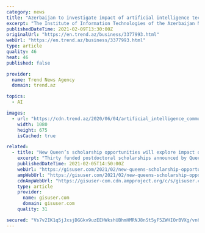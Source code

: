 ```yaml
---
category: news
title: "Azerbaijan to investigate impact of artificial intelligence technologies on society"
excerpt: "The Institute of Information Technologies of the Azerbaijan National Academy of Sciences (ANAS) will conduct research on the impact of artificial intelligence technologies on various spheres of society,"
publishedDateTime: 2021-02-09T13:30:00Z
originalUrl: "https://en.trend.az/business/3377993.html"
webUrl: "https://en.trend.az/business/3377993.html"
type: article
quality: 46
heat: 46
published: false

provider:
  name: Trend News Agency
  domain: trend.az

topics:
  - AI

images:
  - url: "https://cdn.trend.az/2020/06/04/artificial_intelligence_community_040620.jpg"
    width: 1080
    height: 675
    isCached: true

related:
  - title: "New Queen’s scholarship opportunities will explore impact of AI on science and society"
    excerpt: "Thirty funded postdoctoral scholarships announced by Queen’s University Belfast are set to provide a unique opportunity to explore the challenges of Artificial intelligence (AI) for every area of science and society."
    publishedDateTime: 2021-02-05T14:50:00Z
    webUrl: "https://gisuser.com/2021/02/new-queens-scholarship-opportunities-will-explore-impact-of-ai-on-science-and-society/"
    ampWebUrl: "https://gisuser.com/2021/02/new-queens-scholarship-opportunities-will-explore-impact-of-ai-on-science-and-society/amp/"
    cdnAmpWebUrl: "https://gisuser-com.cdn.ampproject.org/c/s/gisuser.com/2021/02/new-queens-scholarship-opportunities-will-explore-impact-of-ai-on-science-and-society/amp/"
    type: article
    provider:
      name: gisuser.com
      domain: gisuser.com
    quality: 31

secured: "Vs7v2IK1q5jJxsjDGGkv9uzEEHWkshUBhmHMRNJ8nSt5yF5ZWHIOrBVXg/vn6pvBgxTmnDs22eH6AC/T9keys4doAvW9Q6qu7RVsbPdq/GDvcKroBstrDqp3HGwjufcUo94saCIvT9xfaNzwSSqvTtA2LCQDYOyb+ajosEsb9uFuQYP4bqSzY+eVotK7y213eOFT5Alfee4HHdC1LTTv5sVAWM+v9zmcR1VvAuYzoBYq8GDGNnLBhKIAwdUwmnn4EQLUGgzWhE68Wa5ZHdD6T/KWOk/ARSMpj6HmAuWxlv1RbThhPt3D/aUId48D76F0pejSL6hLN7sWOOKMZu0Tbtx5zpzpQ25bjAI8iMded8g=;VvSCW5TlgNteCvC53S06Dg=="
---
```



